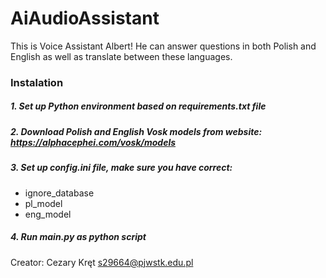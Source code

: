 # AiAudioAssistant

This is Voice Assistant Albert! 
He can answer questions in both Polish and English as well as translate between these languages.

### Instalation

##### 1. Set up Python environment based on requirements.txt file
##### 2. Download Polish and English Vosk models from website: https://alphacephei.com/vosk/models
##### 3. Set up config.ini file, make sure you have correct:
* ignore_database
* pl_model
* eng_model
##### 4. Run main.py as python script

Creator: Cezary Kręt s29664@pjwstk.edu.pl

